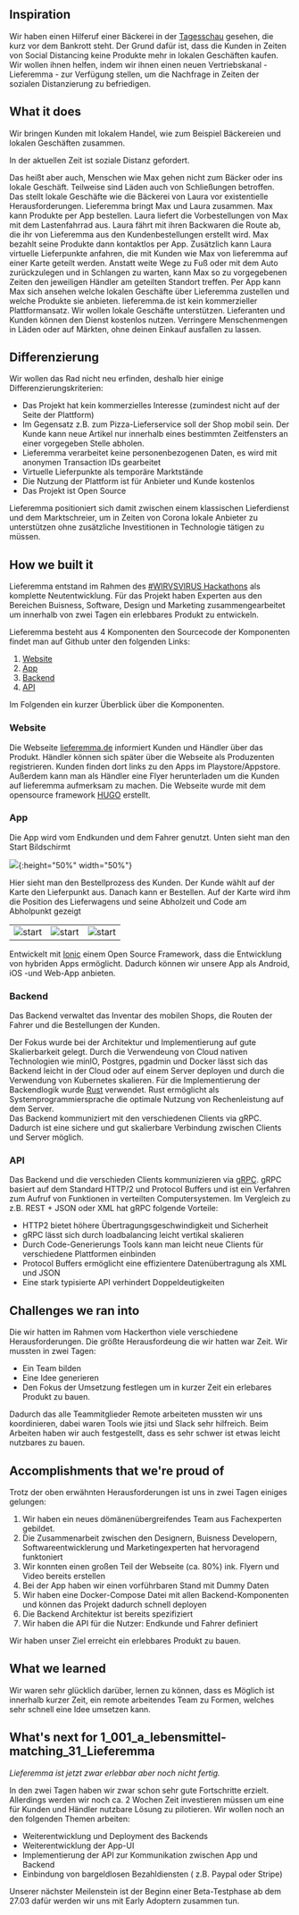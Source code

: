 
## Inspiration

Wir haben einen Hilferuf einer Bäckerei in der [Tagesschau](https://twitter.com/klee_lina/status/1240992740890025985)  gesehen, die kurz vor dem Bankrott steht. Der Grund dafür ist, dass die Kunden in Zeiten von Social Distancing keine Produkte mehr in lokalen Geschäften kaufen. Wir wollen ihnen helfen, indem wir ihnen einen neuen Vertriebskanal - Lieferemma - zur Verfügung stellen, um die Nachfrage in Zeiten der sozialen Distanzierung zu befriedigen.

 
##  What it does

Wir bringen Kunden mit lokalem Handel, wie zum Beispiel Bäckereien und lokalen Geschäften zusammen.

In der aktuellen Zeit ist soziale Distanz gefordert. 

Das heißt aber auch, Menschen wie Max gehen nicht zum Bäcker oder ins lokale Geschäft. 
Teilweise sind Läden auch von Schließungen betroffen. 
Das stellt lokale Geschäfte wie die Bäckerei von Laura vor existentielle Herausforderungen.
Lieferemma bringt Max und Laura zusammen. 
Max kann Produkte per App bestellen.
Laura liefert die Vorbestellungen von Max mit dem Lastenfahrrad aus.
Laura fährt mit ihren Backwaren die Route ab, die ihr von Lieferemma aus den Kundenbestellungen erstellt wird.
Max bezahlt seine Produkte dann kontaktlos per App.
Zusätzlich kann Laura virtuelle Lieferpunkte anfahren, die mit Kunden wie Max von lieferemma auf einer Karte geteilt werden.
Anstatt weite Wege zu Fuß oder mit dem Auto zurückzulegen und in Schlangen zu warten, kann Max so zu vorgegebenen Zeiten den jeweiligen Händler am geteilten Standort treffen. 
Per App kann Max sich ansehen welche lokalen Geschäfte über Lieferemma zustellen und welche Produkte sie anbieten.
lieferemma.de ist kein kommerzieller Plattformansatz. 
Wir wollen lokale Geschäfte unterstützen. 
Lieferanten und Kunden können den Dienst kostenlos nutzen.
Verringere Menschenmengen in Läden oder auf Märkten, ohne deinen Einkauf ausfallen zu lassen. 

## Differenzierung

Wir wollen das Rad nicht neu erfinden, deshalb hier einige Differenzierungskriterien:

- Das Projekt hat kein kommerzielles Interesse (zumindest nicht auf der Seite der Plattform)  
- Im Gegensatz z.B. zum Pizza-Lieferservice soll der Shop mobil sein. Der Kunde kann neue Artikel nur innerhalb eines bestimmten Zeitfensters an einer vorgegeben Stelle abholen.
- Lieferemma verarbeitet keine personenbezogenen Daten, es wird mit anonymen Transaction IDs gearbeitet
- Virtuelle Lieferpunkte als temporäre Marktstände
- Die Nutzung der Plattform ist für Anbieter und Kunde kostenlos
- Das Projekt ist Open Source 

Lieferemma positioniert sich damit zwischen einem klassischen Lieferdienst und dem Marktschreier, um in Zeiten von Corona lokale Anbieter zu unterstützen ohne zusätzliche Investitionen in Technologie tätigen zu müssen.

## How we built it

Lieferemma entstand im Rahmen des [#WIRVSVIRUS Hackathons](https://wirvsvirushackathon.org/) als komplette Neutentwicklung.
Für das Projekt haben Experten aus den Bereichen Buisness, Software, Design und Marketing zusammengearbeitet um innerhalb von zwei Tagen ein erlebbares Produkt zu entwickeln. 

Lieferemma besteht aus 4 Komponenten den Sourcecode der Komponenten findet man auf Github unter den folgenden Links:

1. [Website](https://github.com/lieferemma/website) 
2. [App](https://github.com/lieferemma/frontend)
3. [Backend](https://github.com/lieferemma/backend)
4. [API](https://github.com/lieferemma/api)


Im Folgenden ein kurzer Überblick über die Komponenten.

### Website

Die Webseite [lieferemma.de](lieferemma.de) informiert Kunden und Händler über das Produkt. Händler können sich später über die Webseite als Produzenten registrieren. Kunden finden dort links zu den Apps im Playstore/Appstore. Außerdem kann man als Händler eine Flyer herunterladen um die Kunden auf lieferemma aufmerksam zu machen. 
Die Webseite wurde mit dem opensource framework [HUGO](https://gohugo.io/) erstellt.


### App

Die App wird vom Endkunden und dem Fahrer genutzt. Unten sieht man den Start Bildschirmt 


![](https://github.com/lieferemma/overview/raw/master/res/customer/001_index.png){:height="50%" width="50%"}


Hier sieht man den Bestellprozess des Kunden. Der Kunde wählt auf der Karte den Lieferpunkt aus. Danach kann er Bestellen. Auf der Karte wird ihm die Position des Lieferwagens und seine Abholzeit und Code am Abholpunkt gezeigt

<table>
 <tr>
<td><img src="https://github.com/lieferemma/overview/raw/master/res/customer/002_map.png" alt="start"
	title="Start Bildschirm"   /></td>
<td><img src="https://github.com/lieferemma/overview/raw/master/res/customer/003_order.png" alt="start"
	title="Start Bildschirm"   /></td>
    <td><img src="https://github.com/lieferemma/overview/raw/master/res/customer/004_map.png" alt="start"
	title="Start Bildschirm"   /></td>
    
</tr>
</table>



Entwickelt mit [Ionic](https://ionicframework.com/) einem Open Source Framework, dass die Entwicklung von hybriden Apps ermöglicht.
Dadurch können wir unsere App als Android, iOS -und Web-App anbieten. 



### Backend

Das Backend verwaltet das Inventar des mobilen Shops, die Routen der Fahrer und die Bestellungen der Kunden.


Der Fokus wurde bei der Architektur und Implementierung auf gute Skalierbarkeit gelegt. 
Durch die Verwendeung von Cloud nativen Technologien wie minIO, Postgres, pgadmin und Docker lässt sich das Backend leicht in der Cloud
oder auf einem Server deployen und durch die Verwendung von Kubernetes skalieren. 
Für die Implementierung der Backendlogik wurde [Rust](https://www.rust-lang.org/) verwendet. Rust ermöglicht als Systemprogrammiersprache die optimale Nutzung von Rechenleistung auf dem Server.  
Das Backend kommuniziert mit den verschiedenen Clients via gRPC. Dadurch ist eine sichere und gut skalierbare Verbindung
zwischen Clients und Server möglich.


### API

Das Backend und die verschieden Clients kommunizieren via [gRPC](https://grpc.io/).
gRPC basiert auf dem Standard HTTP/2 und Protocol Buffers und ist ein Verfahren zum  Aufruf von Funktionen in verteilten Computersystemen. Im Vergleich zu z.B. REST + JSON oder XML hat gRPC folgende Vorteile:

- HTTP2 bietet höhere Übertragungsgeschwindigkeit und Sicherheit
- gRPC lässt sich durch loadbalancing leicht vertikal skalieren 
- Durch Code-Generierungs Tools kann man leicht neue Clients für verschiedene Plattformen einbinden
- Protocol Buffers ermöglicht eine effizientere Datenübertragung als XML und JSON
- Eine stark typisierte API verhindert Doppeldeutigkeiten 



## Challenges we ran into

Die wir hatten im Rahmen vom Hackerthon viele verschiedene Herausforderungen.
Die größte Herausfordeung die wir hatten war Zeit. Wir mussten in zwei Tagen:
- Ein Team bilden
- Eine Idee generieren
- Den Fokus der Umsetzung festlegen um in kurzer Zeit ein erlebares Produkt zu bauen.

Dadurch das alle Teammitglieder Remote arbeiteten mussten wir uns koordinieren, dabei waren Tools wie jitsi und Slack sehr hilfreich. 
Beim Arbeiten haben wir auch festgestellt, dass es sehr schwer ist etwas leicht nutzbares zu bauen.


## Accomplishments that we're proud of

Trotz der oben erwähnten Herausforderungen ist uns in zwei Tagen einiges gelungen:
1. Wir haben ein neues dömänenübergreifendes Team aus Fachexperten gebildet. 
2. Die Zusammenarbeit zwischen den Designern, Buisness Developern, Softwareentwicklerung und Marketingexperten hat hervoragend funktoniert
3. Wir konnten einen großen Teil der Webseite (ca. 80%) ink. Flyern und Video bereits erstellen
4. Bei der App haben wir einen vorführbaren Stand mit Dummy Daten 
5. Wir haben eine Docker-Compose Datei mit allen Backend-Komponenten und können das Projekt dadurch schnell deployen
6. Die Backend Architektur ist bereits spezifiziert
7. Wir haben die API für die Nutzer: Endkunde und Fahrer definiert 

Wir haben unser Ziel erreicht ein erlebbares Produkt zu bauen. 

## What we learned

Wir waren sehr glücklich darüber, lernen zu können, dass es Möglich ist innerhalb kurzer Zeit, ein remote arbeitendes
Team zu Formen, welches sehr schnell eine Idee umsetzen  kann. 

## What's next for 1_001_a_lebensmittel-matching_31_Lieferemma

*Lieferemma ist jetzt zwar erlebbar aber noch nicht fertig.*

In den zwei Tagen haben wir zwar schon sehr gute Fortschritte erzielt. Allerdings werden wir noch ca. 2 Wochen Zeit investieren müssen
um eine für Kunden und Händler nutzbare Lösung zu pilotieren. Wir wollen noch an den folgenden Themen arbeiten:
- Weiterentwicklung und Deployment des Backends
- Weiterentwicklung der App-UI
- Implementierung der API zur Kommunikation zwischen App und Backend 
- Einbindung von bargeldlosen Bezahldiensten ( z.B. Paypal oder Stripe)

Unserer nächster Meilenstein ist der Beginn einer Beta-Testphase ab dem 27.03 dafür werden wir uns mit Early Adoptern zusammen tun. 
